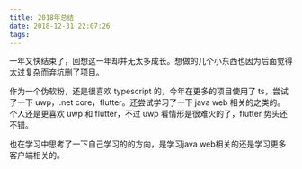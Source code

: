```yaml
---
title: 2018年总结
date: 2018-12-31 22:07:26
tags:
---
```


一年又快结束了，回想这一年却并无太多成长。想做的几个小东西也因为后面觉得太过复杂而弃坑删了项目。

作为一个伪软粉，还是很喜欢 typescript 的，今年在更多的项目使用了 ts，尝试了一下 uwp，.net core，flutter。还尝试学习了一下 java web 相关的之类的。个人还是更喜欢 uwp 和 flutter，不过 uwp 看情形是很难火的了，flutter 势头还不错。

也在学习中思考了一下自己学习的的方向，是学习java web相关的还是学习更多客户端相关的。


